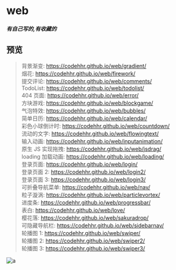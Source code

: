 # web

##### 有自己写的,有收藏的

## 预览

> 背景渐变: https://codehhr.github.io/web/gradient/  
> 烟花: https://codehhr.github.io/web/firework/  
> 提交评论: https://codehhr.github.io/web/comments/  
> TodoList: https://codehhr.github.io/web/todolist/  
> 404 页面: https://codehhr.github.io/web/error/  
> 方块游戏: https://codehhr.github.io/web/blockgame/  
> 气泡特效: https://codehhr.github.io/web/bubbles/  
> 简单日历: https://codehhr.github.io/web/calendar/  
> 彩色小球倒计时: https://codehhr.github.io/web/countdown/  
> 流动的文字: https://codehhr.github.io/web/flowingtext/  
> 输入动画: https://codehhr.github.io/web/inputanimation/  
> 原生 JS 实现拖拽: https://codehhr.github.io/web/jsdrag/  
> loading 加载动画: https://codehhr.github.io/web/loading/  
> 登录页面: https://codehhr.github.io/web/login/  
> 登录页面 2: https://codehhr.github.io/web/login2/  
> 登录页面 3: https://codehhr.github.io/web/login3/  
> 可折叠导航菜单: https://codehhr.github.io/web/nav/  
> 粒子漩涡: https://codehhr.github.io/web/particlevortex/  
> 进度条: https://codehhr.github.io/web/progressbar/  
> 表白: https://codehhr.github.io/web/love/  
> 樱花落: https://codehhr.github.io/web/sakuradrop/  
> 可隐藏导航栏: https://codehhr.github.io/web/sidebarnav/  
> 轮播图 1: https://codehhr.github.io/web/swiper/  
> 轮播图 2: https://codehhr.github.io/web/swiper2/  
> 轮播图 3: https://codehhr.github.io/web/swiper3/

![a](https://codehhr.coding.net/p/codehhr/d/images/git/raw/master/avatar/tusiji2.jpeg)
